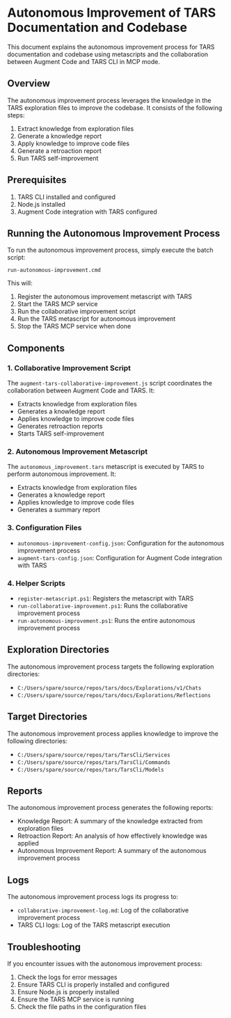 # Autonomous Improvement of TARS Documentation and Codebase

This document explains the autonomous improvement process for TARS documentation and codebase using metascripts and the collaboration between Augment Code and TARS CLI in MCP mode.

## Overview

The autonomous improvement process leverages the knowledge in the TARS exploration files to improve the codebase. It consists of the following steps:

1. Extract knowledge from exploration files
2. Generate a knowledge report
3. Apply knowledge to improve code files
4. Generate a retroaction report
5. Run TARS self-improvement

## Prerequisites

1. TARS CLI installed and configured
2. Node.js installed
3. Augment Code integration with TARS configured

## Running the Autonomous Improvement Process

To run the autonomous improvement process, simply execute the batch script:

```
run-autonomous-improvement.cmd
```

This will:

1. Register the autonomous improvement metascript with TARS
2. Start the TARS MCP service
3. Run the collaborative improvement script
4. Run the TARS metascript for autonomous improvement
5. Stop the TARS MCP service when done

## Components

### 1. Collaborative Improvement Script

The `augment-tars-collaborative-improvement.js` script coordinates the collaboration between Augment Code and TARS. It:

- Extracts knowledge from exploration files
- Generates a knowledge report
- Applies knowledge to improve code files
- Generates retroaction reports
- Starts TARS self-improvement

### 2. Autonomous Improvement Metascript

The `autonomous_improvement.tars` metascript is executed by TARS to perform autonomous improvement. It:

- Extracts knowledge from exploration files
- Generates a knowledge report
- Applies knowledge to improve code files
- Generates a summary report

### 3. Configuration Files

- `autonomous-improvement-config.json`: Configuration for the autonomous improvement process
- `augment-tars-config.json`: Configuration for Augment Code integration with TARS

### 4. Helper Scripts

- `register-metascript.ps1`: Registers the metascript with TARS
- `run-collaborative-improvement.ps1`: Runs the collaborative improvement process
- `run-autonomous-improvement.ps1`: Runs the entire autonomous improvement process

## Exploration Directories

The autonomous improvement process targets the following exploration directories:

- `C:/Users/spare/source/repos/tars/docs/Explorations/v1/Chats`
- `C:/Users/spare/source/repos/tars/docs/Explorations/Reflections`

## Target Directories

The autonomous improvement process applies knowledge to improve the following directories:

- `C:/Users/spare/source/repos/tars/TarsCli/Services`
- `C:/Users/spare/source/repos/tars/TarsCli/Commands`
- `C:/Users/spare/source/repos/tars/TarsCli/Models`

## Reports

The autonomous improvement process generates the following reports:

- Knowledge Report: A summary of the knowledge extracted from exploration files
- Retroaction Report: An analysis of how effectively knowledge was applied
- Autonomous Improvement Report: A summary of the autonomous improvement process

## Logs

The autonomous improvement process logs its progress to:

- `collaborative-improvement-log.md`: Log of the collaborative improvement process
- TARS CLI logs: Log of the TARS metascript execution

## Troubleshooting

If you encounter issues with the autonomous improvement process:

1. Check the logs for error messages
2. Ensure TARS CLI is properly installed and configured
3. Ensure Node.js is properly installed
4. Ensure the TARS MCP service is running
5. Check the file paths in the configuration files
